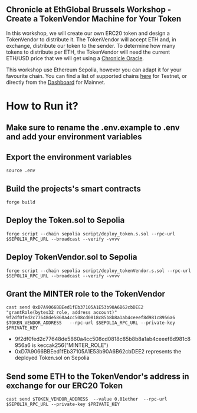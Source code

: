 ## Chronicle at EthGlobal Brussels Workshop - Create a TokenVendor Machine for Your Token
In this workshop, we will create our own ERC20 token and design a TokenVendor to distribute it. The TokenVendor will accept ETH and, in exchange, distribute our token to the sender. To determine how many tokens to distribute per ETH, the TokenVendor will need the current ETH/USD price that we will get using a [Chronicle Oracle](https://sepolia.etherscan.io/address/0xdd6D76262Fd7BdDe428dcfCd94386EbAe0151603#code). 

This workshop use Ethereum Sepolia, however you can adapt it for your favourite chain. You can find a list of supported chains [here](https://docs.chroniclelabs.org/hackathons/eth-global-brussels-hackathon) for Testnet, or directly from the [Dashboard](https://chroniclelabs.org/dashboard/oracles) for Mainnet.

# How to Run it?

## Make sure to rename the .env.example to .env and add your environment variables

## Export the environment variables
```
source .env 
```


## Build the projects's smart contracts
```
forge build
```


## Deploy the Token.sol to Sepolia
```
forge script --chain sepolia script/deploy_token.s.sol --rpc-url $SEPOLIA_RPC_URL --broadcast --verify -vvvv
```

## Deploy TokenVendor.sol to Sepolia
```
forge script --chain sepolia script/deploy_tokenVendor.s.sol --rpc-url $SEPOLIA_RPC_URL --broadcast --verify -vvvv
```

## Grant the MINTER role to the TokenVendor
 ```
 cast send 0xD7A9066BBEed1fEb37105A1E53b90A6B62cbDEE2 "grantRole(bytes32 role, address account)" 9f2df0fed2c77648de5860a4cc508cd0818c85b8b8a1ab4ceeef8d981c8956a6  $TOKEN_VENDOR_ADDRESS   --rpc-url $SEPOLIA_RPC_URL --private-key $PRIVATE_KEY
  ``` 
 -  9f2df0fed2c77648de5860a4cc508cd0818c85b8b8a1ab4ceeef8d981c8956a6 is keccak256("MINTER_ROLE")
 -  0xD7A9066BBEed1fEb37105A1E53b90A6B62cbDEE2 represents the deployed Token.sol on Sepolia


## Send some ETH to the TokenVendor's address in exchange for our ERC20 Token
 ```
 cast send $TOKEN_VENDOR_ADDRESS  --value 0.01ether  --rpc-url $SEPOLIA_RPC_URL --private-key $PRIVATE_KEY
 ```